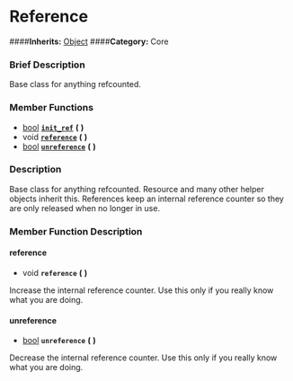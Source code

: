 #  Reference  
####**Inherits:** [Object](class_object)
####**Category:** Core

###  Brief Description  
Base class for anything refcounted.

###  Member Functions 
  * [bool](class_bool)  **[`init_ref`](#init_ref)**  **(** **)**
  * void  **[`reference`](#reference)**  **(** **)**
  * [bool](class_bool)  **[`unreference`](#unreference)**  **(** **)**

###  Description  
Base class for anything refcounted. Resource and many other helper objects inherit this. References keep an internal reference counter so they are only released when no longer in use.

###  Member Function Description  

#### <a name="reference">reference</a>
  * void  **`reference`**  **(** **)**

Increase the internal reference counter. Use this only if you really know what you are doing.

#### <a name="unreference">unreference</a>
  * [bool](class_bool)  **`unreference`**  **(** **)**

Decrease the internal reference counter. Use this only if you really know what you are doing.
